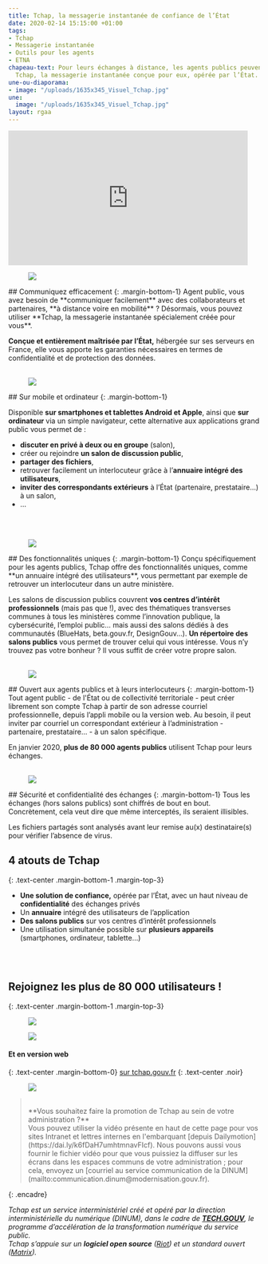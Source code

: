 ```yaml
---
title: Tchap, la messagerie instantanée de confiance de l’État
date: 2020-02-14 15:15:00 +01:00
tags:
- Tchap
- Messagerie instantanée
- Outils pour les agents
- ETNA
chapeau-text: Pour leurs échanges à distance, les agents publics peuvent compter sur
  Tchap, la messagerie instantanée conçue pour eux, opérée par l’État.
une-ou-diaporama:
- image: "/uploads/1635x345_Visuel_Tchap.jpg"
une:
  image: "/uploads/1635x345_Visuel_Tchap.jpg"
layout: rgaa
---
```


<iframe frameborder="0" width="480" height="270" class='text-center' src="https://www.dailymotion.com/embed/video/x7qn13j" allowfullscreen allow="autoplay"></iframe>

<br>

<figure class='image-left' style='width: 6%;'><img src="/uploads/chat.png"/></figure>## Communiquez efficacement
{: .margin-bottom-1}
Agent public, vous avez besoin de **communiquer facilement** avec des collaborateurs et partenaires, **à distance voire en mobilité** ? Désormais, vous pouvez utiliser **Tchap, la messagerie instantanée spécialement créée pour vous**.

**Conçue et entièrement maîtrisée par l’État,** hébergée sur ses serveurs en France, elle vous apporte les garanties nécessaires en termes de confidentialité et de protection des données.
<br>
<br>

<figure class='image-left' style='width: 7%;'>
<img src="/uploads/ipad.png"/>
</figure>## Sur mobile et ordinateur
{: .margin-bottom-1}

Disponible **sur smartphones et tablettes Android et Apple**, ainsi que **sur ordinateur** via un simple navigateur, cette alternative aux applications grand public vous permet de :

* **discuter en privé à deux ou en groupe** (salon),
* créer ou rejoindre **un salon de discussion public**,
* **partager des fichiers**,
* retrouver facilement un interlocuteur grâce à l’**annuaire intégré des utilisateurs**,
* **inviter des correspondants extérieurs** à l’État (partenaire, prestataire…) à un salon,
* …
<br>
<br>

<figure class='image-left' style='width: 6%;'>
<img src="/uploads/picto-intervention.png"/>
</figure>## Des fonctionnalités uniques
{: .margin-bottom-1}
Conçu spécifiquement pour les agents publics, Tchap offre des fonctionnalités uniques, comme **un annuaire intégré des utilisateurs**, vous permettant par exemple de retrouver un interlocuteur dans un autre ministère.

Les salons de discussion publics couvrent **vos centres d’intérêt professionnels** (mais pas que !), avec des thématiques transverses communes à tous les ministères comme l’innovation publique, la cybersécurité, l’emploi public… mais aussi des salons dédiés à des communautés (BlueHats, beta.gouv.fr, DesignGouv…). **Un répertoire des salons publics** vous permet de trouver celui qui vous intéresse. Vous n’y trouvez pas votre bonheur ? Il vous suffit de créer votre propre salon.
<br>
<br>

<figure class='image-left' style='width: 6%;'>
<img src="/uploads/group-bleu.png"/>
</figure>## Ouvert aux agents publics et à leurs interlocuteurs
{: .margin-bottom-1}
Tout agent public - de l'État ou de collectivité territoriale - peut créer librement son compte Tchap à partir de son adresse courriel professionnelle, depuis l’appli mobile ou la version web. Au besoin, il peut inviter par courriel un correspondant extérieur à l’administration - partenaire, prestataire... - à un salon spécifique.

En janvier 2020, **plus de 80 000 agents publics** utilisent Tchap pour leurs échanges.
<br>
<br>

<figure class='image-left' style='width: 6%;'>
<img src="/uploads/shield-bleu.png"/>
</figure>## Sécurité et confidentialité des échanges
{: .margin-bottom-1}
Tous les échanges (hors salons publics) sont chiffrés de bout en bout. Concrètement, cela veut dire que même interceptés, ils seraient illisibles.

Les fichiers partagés sont analysés avant leur remise au(x) destinataire(s) pour vérifier l’absence de virus.
<br>


## 4 atouts de Tchap
{: .text-center .margin-bottom-1 .margin-top-3}

* **Une solution de confiance,** opérée par l’État, avec un haut niveau de **confidentialité** des échanges privés
* Un **annuaire** intégré des utilisateurs de l’application
* **Des salons publics** sur vos centres d’intérêt professionnels
* Une utilisation simultanée possible sur **plusieurs appareils** (smartphones, ordinateur, tablette…)
<br>
<br>

## Rejoignez les plus de 80 000 utilisateurs !
{: .text-center .margin-bottom-1 .margin-top-3}

<a href="https://play.google.com/store/apps/details?id=fr.gouv.tchap.a" alt="Télécharger l'application sur Google play"><figure class='image-center' style='width: 30%;'><img src="/uploads/googleplay.png"></figure></a>
<a href="https://apps.apple.com/fr/app/tchap/id1446253779" alt="Télécharger l'application sur l'Appstore"><figure class='image-center' style='width: 30%;'><img src="/uploads/appstore.png"></figure></a>
#### Et en version web
{: .text-center .margin-bottom-0}
[sur tchap.gouv.fr](https://tchap.gouv.fr/)
{: .text-center .noir}
<a href="https://tchap.gouv.fr/" alt="Tchap version web"><figure class='image-center' style='width: 10%;'><img src="/uploads/monitor.png"></figure></a>

> 
> <br>
> **Vous souhaitez faire la promotion de Tchap au sein de votre administration ?**
> <br>
>  Vous pouvez utiliser la vidéo présente en haut de cette page pour vos sites Intranet et lettres internes en l'embarquant [depuis Dailymotion](https://dai.ly/k6fDaH7umhtmnavFIcf). Nous pouvons aussi vous fournir le fichier vidéo pour que vous puissiez la diffuser sur les écrans dans les espaces communs de votre administration ; pour cela, envoyez un [courriel au service communication de la DINUM](mailto:communication.dinum@modernisation.gouv.fr).
{: .encadre}

*Tchap est un service interministériel créé et opéré par la direction interministérielle du numérique (DINUM), dans le cadre de **[TECH.GOUV](https://www.numerique.gouv.fr/publication/tech-gouv-strategie-et-feuille-de-route-2019-2021/)**, le programme d’accélération de la transformation numérique du service public.* <br>
*Tchap s’appuie sur un **logiciel open source** ([Riot](https://about.riot.im/)) et un standard ouvert ([Matrix](https://matrix.org/)).*
